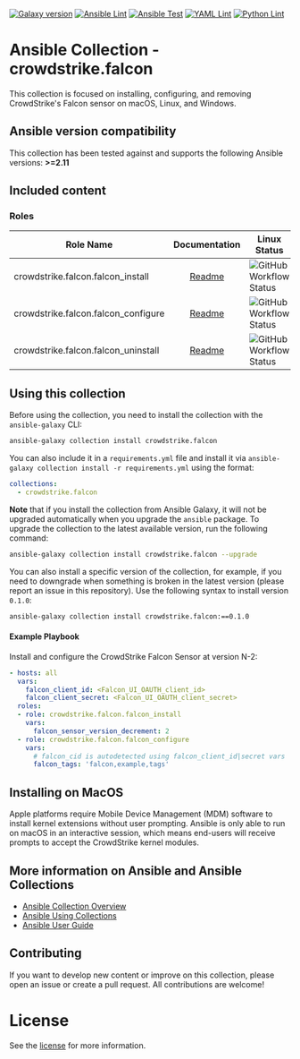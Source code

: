 [![Galaxy version](https://img.shields.io/badge/dynamic/json?style=flat&label=galaxy&prefix=v&url=https://galaxy.ansible.com/api/v2/collections/crowdstrike/falcon/&query=latest_version.version)](https://galaxy.ansible.com/CrowdStrike/falcon)
[![Ansible Lint](https://github.com/CrowdStrike/ansible_collection_falcon/actions/workflows/ansible-lint.yml/badge.svg)](https://github.com/CrowdStrike/ansible_collection_falcon/actions/workflows/ansible-lint.yml)
[![Ansible Test](https://github.com/CrowdStrike/ansible_collection_falcon/actions/workflows/ansible-test.yml/badge.svg)](https://github.com/CrowdStrike/ansible_collection_falcon/actions/workflows/ansible-test.yml)
[![YAML Lint](https://github.com/CrowdStrike/ansible_collection_falcon/actions/workflows/yamllint.yml/badge.svg)](https://github.com/CrowdStrike/ansible_collection_falcon/actions/workflows/yamllint.yml)
[![Python Lint](https://github.com/CrowdStrike/ansible_collection_falcon/actions/workflows/linting.yml/badge.svg)](https://github.com/CrowdStrike/ansible_collection_falcon/actions/workflows/linting.yml)

# Ansible Collection - crowdstrike.falcon

This collection is focused on installing, configuring, and removing CrowdStrike's Falcon sensor on macOS, Linux, and Windows.

## Ansible version compatibility
This collection has been tested against and supports the following Ansible versions: **>=2.11**

## Included content
### Roles

| Role Name | Documentation | Linux Status | Windows Status |
| --------- | :-----------: | ------------ | -------------- |
| crowdstrike.falcon.falcon_install | [Readme](https://github.com/CrowdStrike/ansible_collection_falcon/blob/main/roles/falcon_install/README.md) | ![GitHub Workflow Status](https://img.shields.io/github/workflow/status/CrowdStrike/ansible_collection_falcon/crowdstrike.falcon.falcon_install) | ![GitHub Workflow Status](https://img.shields.io/github/workflow/status/CrowdStrike/ansible_collection_falcon/(Windows)%20crowdstrike.falcon.falcon_install)
| crowdstrike.falcon.falcon_configure | [Readme](https://github.com/CrowdStrike/ansible_collection_falcon/blob/main/roles/falcon_configure/README.md) | ![GitHub Workflow Status](https://img.shields.io/github/workflow/status/CrowdStrike/ansible_collection_falcon/crowdstrike.falcon.falcon_configure) | ![GitHub Workflow Status](https://img.shields.io/github/workflow/status/CrowdStrike/ansible_collection_falcon/(Windows)%20crowdstrike.falcon.falcon_configure)
| crowdstrike.falcon.falcon_uninstall | [Readme](https://github.com/CrowdStrike/ansible_collection_falcon/blob/main/roles/falcon_uninstall/README.md) | ![GitHub Workflow Status](https://img.shields.io/github/workflow/status/CrowdStrike/ansible_collection_falcon/crowdstrike.falcon.falcon_uninstall) | ![GitHub Workflow Status](https://img.shields.io/github/workflow/status/CrowdStrike/ansible_collection_falcon/(Windows)%20crowdstrike.falcon.falcon_uninstall)

## Using this collection
Before using the collection, you need to install the collection with the `ansible-galaxy` CLI:

```bash
ansible-galaxy collection install crowdstrike.falcon
```

You can also include it in a `requirements.yml` file and install it via `ansible-galaxy collection install -r requirements.yml` using the format:

```yaml
collections:
  - crowdstrike.falcon
```

**Note** that if you install the collection from Ansible Galaxy, it will not be upgraded automatically when you upgrade the `ansible` package. To upgrade the collection to the latest available version, run the following command:
```bash
ansible-galaxy collection install crowdstrike.falcon --upgrade
```

You can also install a specific version of the collection, for example, if you need to downgrade when something is broken in the latest version (please report an issue in this repository). Use the following syntax to install version `0.1.0`:

```bash
ansible-galaxy collection install crowdstrike.falcon:==0.1.0
```

#### Example Playbook
Install and configure the CrowdStrike Falcon Sensor at version N-2:
```yaml
- hosts: all
  vars:
    falcon_client_id: <Falcon_UI_OAUTH_client_id>
    falcon_client_secret: <Falcon_UI_OAUTH_client_secret>
  roles:
  - role: crowdstrike.falcon.falcon_install
    vars:
      falcon_sensor_version_decrement: 2
  - role: crowdstrike.falcon.falcon_configure
    vars:
      # falcon_cid is autodetected using falcon_client_id|secret vars
      falcon_tags: 'falcon,example,tags'
```

## Installing on MacOS

Apple platforms require Mobile Device Management (MDM) software to install kernel extensions without user prompting.
Ansible is only able to run on macOS in an interactive session, which means end-users will receive prompts to accept the CrowdStrike kernel modules.


## More information on Ansible and Ansible Collections
- [Ansible Collection Overview](https://github.com/ansible-collections/overview)
- [Ansible Using Collections](https://docs.ansible.com/ansible/latest/user_guide/collections_using.html)
- [Ansible User Guide](https://docs.ansible.com/ansible/latest/user_guide/index.html)


## Contributing
If you want to develop new content or improve on this collection, please open an issue or create a pull request.
All contributions are welcome!


# License

See the [license](LICENSE) for more information.
